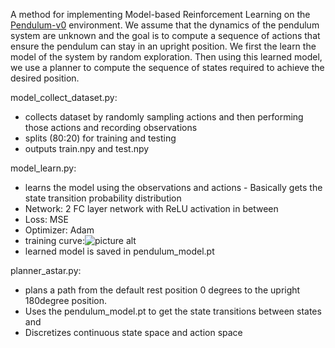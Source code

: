 A method for implementing Model-based Reinforcement Learning on the [Pendulum-v0](https://gym.openai.com/envs/Pendulum-v0/) environment. 
We assume that the dynamics of the pendulum system are unknown and the goal is to compute a sequence of actions that ensure the pendulum can stay in an upright position.
We first the learn the model of the system by random exploration. Then using this learned model, we use a planner to compute the sequence of states required to achieve the desired position.

model_collect_dataset.py:
* collects dataset by randomly sampling actions and then performing those actions and recording observations
* splits (80:20) for training and testing 
* outputs train.npy and test.npy

model_learn.py:
* learns the model using the observations and actions - Basically gets the state transition probability distribution
* Network: 2 FC layer network with ReLU activation in between
* Loss: MSE
* Optimizer: Adam
* training curve:![picture alt](training_loss.png)
* learned model is saved in pendulum_model.pt

planner_astar.py:
* plans a path from the default rest position 0 degrees to the upright 180degree position. 
* Uses the pendulum_model.pt to get the state transitions between states and 
* Discretizes continuous state space and action space








